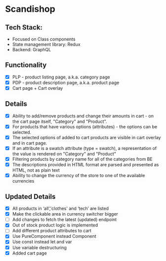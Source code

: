 # Scandishop

## Tech Stack:
- Focused on Class components
- State management library: Redux
- Backend: GraphQL

## Functionality
- [x] PLP - product listing page, a.k.a. category page
- [x] PDP - product description page, a.k.a. product page
- [x] Cart page + Cart overlay

## Details
- [x] Ability to add/remove products and change their amounts in cart - on the cart page itself, "Category" and "Product".
- [x] For products that have various options (attributes) - the options can be selected.
- [x] The selected options of added to cart products are visible in cart overlay and in cart page.
- [x] If an attribute is a swatch attribute (type = swatch), a representation of the value is rendered on "Category" and "Product"
- [x] Filtering products by category name for all of the categories from BE
- [x] The descriptions provided in HTML format are parsed and presented as HTML, not as plain text
- [x] Ability to change the currency of the store to one of the available currencies

## Updated Details
- [x] All products in ‘all’,'clothes' and ‘tech’ are listed
- [x] Make the clickable area in currency switcher bigger
- [ ] Add changes to fetch the latest (updated) endpoint
- [x] Out of stock product logic is implemented
- [ ] Add different product attributes to cart
- [x] Use PureComponent instead Component
- [x] Use const instead let and var
- [x] Use variable destructuring
- [x] Added cart page